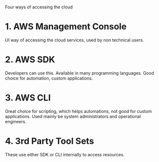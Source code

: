 Four ways of accessing the cloud
# 1. AWS Management Console
UI way of accessing the cloud services, used by non technical users.

# 2. AWS SDK
Developers can use this. Available in many programming languages. Good choice for automation, custom applications.

# 3. AWS CLI
Great choice for scripting, which helps automations, not good for custom applications. Used mainly be system administrators and operational engineers.

# 4. 3rd Party Tool Sets
These use either SDK or CLI internally to access resources.
